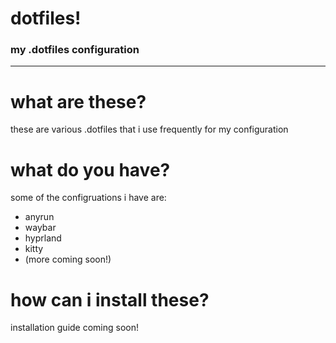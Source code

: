 # dotfiles!
### my .dotfiles configuration

---

# what are these?
these are various .dotfiles that i use frequently for my configuration

# what do you have?
some of the configruations i have are:
- anyrun
- waybar
- hyprland
- kitty
- (more coming soon!)

# how can i install these?
installation guide coming soon!

